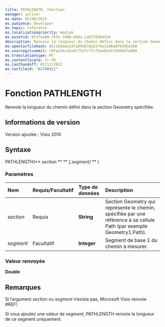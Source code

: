 ```yaml
---
title: PATHLENGTH, fonction
manager: soliver
ms.date: 03/09/2015
ms.audience: Developer
ms.topic: reference
ms.localizationpriority: medium
ms.assetid: 6f47ea08-fb5e-7d48-e84a-2a6570564924
description: Renvoie la longueur du chemin défini dans la section Geometry spécifiée.
ms.openlocfilehash: 02c269dae2dfa89567da5274e31d64df0395a508
ms.sourcegitcommit: c0fae34cd3a9c75a7cffcf9ae8e417ddde07a989
ms.translationtype: MT
ms.contentlocale: fr-FR
ms.lasthandoff: 02/12/2022
ms.locfileid: "62788821"
---
```

# <a name="pathlength-function"></a>Fonction PATHLENGTH

Renvoie la longueur du chemin défini dans la section Geometry spécifiée.
  
## <a name="version-information"></a>Informations de version

Version ajoutée : Visio 2010

  
## <a name="syntax"></a>Syntaxe

PATHLENGTH(** *section* ** ** *[,segment]* ** ) 
  
### <a name="parameters"></a>Paramètres

|**Nom**|**Requis/Facultatif**|**Type de données**|**Description**|
|:-----|:-----|:-----|:-----|
| _section_ <br/> |Requis  <br/> |**String** <br/> |Section Geometry qui représente le chemin, spécifiée par une référence à sa cellule Path (par exemple Geometry1.Path). |
| _segment_ <br/> |Facultatif  <br/> |**Integer** <br/> |Segment de base 1 du chemin à mesurer. |

### <a name="return-value"></a>Valeur renvoyée

 **Double**
  
## <a name="remarks"></a>Remarques

Si l’argument _section_ ou _segment_ n’existe pas, Microsoft Visio renvoie #REF!.
  
Si vous ajoutez une valeur de _segment_, PATHLENGTH renvoie la longueur de ce segment uniquement.